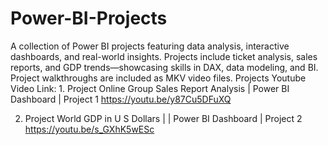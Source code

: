 # Power-BI-Projects
A collection of Power BI projects featuring data analysis, interactive dashboards, and real-world insights. Projects include ticket analysis, sales reports, and GDP trends—showcasing skills in DAX, data modeling, and BI. Project walkthroughs are included as MKV video files.
Projects Youtube Video Link: 
1.
Project Online Group Sales Report Analysis | Power BI Dashboard | Project 1
https://youtu.be/y87Cu5DFuXQ

2. Project World GDP in U S Dollars | | Power BI Dashboard | Project 2 
   https://youtu.be/s_GXhK5wESc
